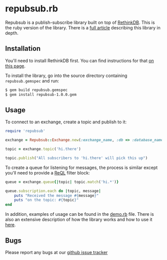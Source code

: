 # repubsub.rb #

Repubsub is a publish-subscribe library built on top of
[RethinkDB](http://rethinkdb.com). This is the ruby version of
the library. There is a
[full article](http://rethinkdb.com/docs/publish-subscribe/ruby/)
describing this library in depth.

## Installation ##

You'll need to install RethinkDB first. You can find instructions for
that [on this page](http://rethinkdb.com/docs/install).

To install the library, go into the source directory containing
`repubsub.gemspec` and run:

```bash
$ gem build repubsub.gemspec
$ gem install repubsub-1.0.0.gem
```

## Usage ##

To connect to an exchange, create a topic and publish to it:

```ruby
require 'repubsub'

exchange = Repubsub::Exchange.new(:exchange_name, :db => :database_name)

topic = exchange.topic('hi.there')

topic.publish("All subscribers to 'hi.there' will pick this up")
```

To create a queue for listening for messages, the process is similar
except you'll need to provide a
[ReQL](http://rethinkdb.com/docs/introduction-to-reql/) filter
block:

```ruby
queue = exchange.queue{|topic| topic.match('hi.*')}

queue.subscription.each do |topic, message|
    puts "Received the message #{message}"
    puts "on the topic: #{topic}"
end
```

In addition, examples of usage can be found in the
[demo.rb](https://github.com/rethinkdb/example-pubsub/blob/master/ruby/demo.rb)
file. There is also an extensive description of how the library works
and how to use it [here](rethinkdb.com/docs/publish-subscribe/ruby).

## Bugs ##

Please report any bugs at our
[github issue tracker](https://github.com/rethinkdb/example-pubsub/issues)
